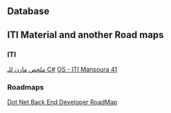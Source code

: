 ## Database

## ITI Material and another Road maps
### ITI
[ملخص مازن للـ C#](https://piquant-lark-b92.notion.site/C-4cff65ced65e4138aa6ba093898884c3)
[OS - ITI Mansoura 41](https://drive.google.com/drive/u/0/folders/1vl14acjmHok8l-OkoQ2erOZkGJdRlE7q?fbclid=IwAR293YrR1iek7YqJcZF5xP6T3vJt4NYTl3OXWJo3hqXd0qIP1ZLTHaTZqkw)

### Roadmaps
[Dot Net Back End Developer RoadMap](https://foregoing-sunshine-22c.notion.site/Dot-Net-Back-End-Developer-RoadMap-108abbeedc9580888d75e84ba465e9fd)
